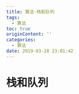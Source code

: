 ```yaml
---
title: 算法-栈和队列
tags:
  - 算法
toc: true
originContent: ''
categories:
  - 算法
date: 2019-03-28 23:01:42
---
```


# 栈和队列